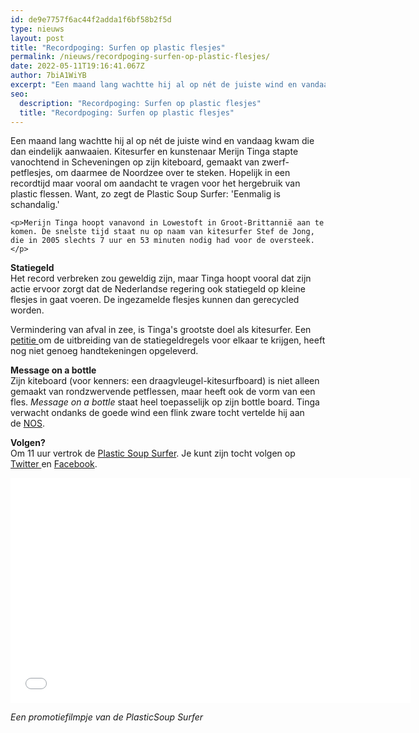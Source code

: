 ```yaml
---
id: de9e7757f6ac44f2adda1f6bf58b2f5d
type: nieuws
layout: post
title: "Recordpoging: Surfen op plastic flesjes"
permalink: /nieuws/recordpoging-surfen-op-plastic-flesjes/
date: 2022-05-11T19:16:41.067Z
author: 7biA1WiYB
excerpt: "Een maand lang wachtte hij al op nét de juiste wind en vandaag kwam die dan eindelijk aanwaaien. Kitesurfer en kunstenaar Merijn Tinga stapte vanochtend in Scheveningen op zijn kiteboard, gemaakt van zwerf-petflesjes, om daarmee de Noordzee over te steken. Hopelijk in een recordtijd maar vooral om aandacht te vragen voor het hergebruik van plastic flessen. Want, zo zegt de Plastic Soup Surfer: 'Eenmalig is schandalig.'  "
seo:
  description: "Recordpoging: Surfen op plastic flesjes"
  title: "Recordpoging: Surfen op plastic flesjes"
---
```

Een maand lang wachtte hij al op nét de juiste wind en vandaag kwam die dan eindelijk aanwaaien. Kitesurfer en kunstenaar Merijn Tinga stapte vanochtend in Scheveningen op zijn kiteboard, gemaakt van zwerf-petflesjes, om daarmee de Noordzee over te steken. Hopelijk in een recordtijd maar vooral om aandacht te vragen voor het hergebruik van plastic flessen. Want, zo zegt de Plastic Soup Surfer: 'Eenmalig is schandalig.'  

    <p>Merijn Tinga hoopt vanavond in Lowestoft in Groot-Brittannië aan te komen. De snelste tijd staat nu op naam van kitesurfer Stef de Jong, die in 2005 slechts 7 uur en 53 minuten nodig had voor de oversteek.</p>
<p><strong>Statiegeld</strong><br>Het record verbreken zou geweldig zijn, maar Tinga hoopt vooral dat zijn actie ervoor zorgt dat de Nederlandse regering ook statiegeld op kleine flesjes in gaat voeren. De ingezamelde flesjes kunnen dan gerecycled worden. </p>
<p>Vermindering van afval in zee, is Tinga's grootste doel als kitesurfer. Een <a href="https://petities.nl/petitions/uitbreiding-van-statiegeld-op-kleine-pet-flesjes?locale=nl" target="_blank">petitie </a>om de uitbreiding van de statiegeldregels voor elkaar te krijgen, heeft nog niet genoeg handtekeningen opgeleverd.</p>
<p><strong>Message on a bottle</strong><br>Zijn kiteboard (voor kenners: een draagvleugel-kitesurfboard) is niet alleen gemaakt van rondzwervende petflessen, maar heeft ook de vorm van een fles. <em>Message on a bottle </em>staat heel toepasselijk op zijn bottle board. Tinga verwacht ondanks de goede wind een flink zware tocht vertelde hij aan de <a href="http://nos.nl/artikel/2129514-de-noordzee-over-op-kitesurfboard-van-petflesjes.html" target="_blank">NOS</a>.</p>
<p><strong>Volgen?</strong><br>Om 11 uur vertrok de <a href="http://plasticsoupsurfer.org/" target="_blank">Plastic Soup Surfer</a>. Je kunt zijn tocht volgen op <a href="https://twitter.com/soupsurfer?ref_src=twsrc%5Etfw" target="_blank">Twitter </a>en <a href="https://www.facebook.com/Plasticsoupsurfer/" target="_blank">Facebook</a>.</p>
<p><iframe allowfullscreen="" class="media-vimeo-player" frameborder="0" height="360" src="//player.vimeo.com/video/170644447?color=" title="Plastic Soup Surfer | Message on a Bottle | first North Sea Crossing on a Hydrofoil" width="640">Video van Plastic Soup Surfer | Message on a Bottle | first North Sea Crossing on a Hydrofoil</iframe></p><p><em>Een promotiefilmpje van de PlasticSoup Surfer</em></p>  
